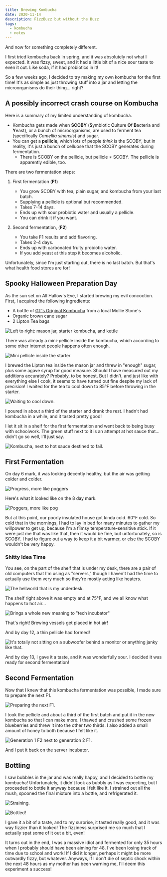 ```yaml
---
title: Brewing Kombucha
date: 2020-11-14
description: FizzBuzz but without the Buzz
tags:
  - kombucha
  - notes
---
```


And now for something completely different.

I first tried kombucha back in spring, and it was absolutely not what I expected. It was fizzy, sweet, and it had a little bit of a nice sour taste to even it out. Like soda, if it had probiotics in it!

So a few weeks ago, I decided to try making my own kombucha for the first time! It's as simple as just throwing stuff into a jar and letting the microorganisms do their thing... right?

## A possibly incorrect crash course on Kombucha

Here is a summary of my limited understanding of kombucha.

- Kombucha gets made when **SCOBY** (**S**ymbiotic **C**ulture **O**f **B**acteria and **Y**east), or a bunch of microorganisms, are used to ferment tea (specifically _Camellia sinensis_) and sugar.
- You can get a **pellicle**, which lots of people _think_ is the SCOBY, but in reality, it's just a bunch of celluose that the SCOBY generates during fermentation.
  - There is SCOBY on the pellicle, but pellicle $\neq$ SCOBY. The pellicle is apparently edible, too.

There are two fermentation steps:

1.  First fermentation (**F1**)

    - You grow SCOBY with tea, plain sugar, and kombucha from your last batch.
    - Supplying a pellicle is optional but recommended.
    - Takes 7-14 days.
    - Ends up with sour probiotic water and usually a pellicle.
    - You can drink it if you want.

2.  Second fermentation, (**F2**)
    - You take F1 results and add flavoring.
    - Takes 2-4 days.
    - Ends up with carbonated fruity probiotic water.
    - If you add yeast at this step it becomes alcoholic.

Unfortunately, since I'm just starting out, there is no last batch. But that's what health food stores are for!

## Spooky Halloween Preparation Day

As the sun set on All Hallow's Eve, I started brewing my evil concoction. First, I acquired the following ingredients:

- A bottle of [GT's Original Kombucha](https://gtslivingfoods.com/offering/synergy-kombucha/original-enlightened/) from a local Mollie Stone's
- Organic brown cane sugar
- 2 Lipton Tea bags

![Left to right: mason jar, starter kombucha, and kettle](./2020-10-31-starter-kombucha.jpg)

There was already a mini-pellicle inside the kombucha, which according to some other internet people happens often enough.

![Mini pellicle inside the starter](./2020-10-31-starter-pellicle.jpg)

I brewed the Lipton tea inside the mason jar and threw in "enough" sugar, plus some agave syrup for good measure. Should I have measured out my additions accurately? Probably, to be honest. But I didn't, and just like with everything else I cook, it seems to have turned out fine despite my lack of precision! I waited for the tea to cool down to 85°F before throwing in the starter.

![Waiting to cool down.](./2020-10-31-thermometer.jpg)

I poured in about a third of the starter and drank the rest. I hadn't had kombucha in a while, and it tasted pretty good!

I let it sit in a shelf for the first fermentation and went back to being busy with schoolwork. The green stuff next to it is an attempt at hot sauce that... didn't go so well, I'll just say.

![Kombucha, next to hot sauce destined to fail.](./2020-10-31-shelf.jpg)

## First Fermentation

On day 6 mark, it was looking decently healthy, but the air was getting colder and colder.

![Progress, more like poggers](./2020-11-05-progress.jpg)

Here's what it looked like on the 8 day mark.

![Poggers, more like pog](./2020-11-07-progress.jpg)

But at this point, our poorly insulated house got kinda cold. 60°F cold. So cold that in the mornings, I had to lay in bed for many minutes to gather my willpower to get up, because I'm a flimsy temperature-sensitive stick. If it were just me that was like that, then it would be fine, but unfortunately, so is SCOBY. I had to figure out a way to keep it a bit warmer, or else the SCOBY wouldn't be very happy.

### Shitty Idea Time

You see, on the part of the shelf that is under my desk, there are a pair of old computers that I'm using as "servers," though I haven't had the time to actually use them very much so they're mostly acting like heaters.

![The hellworld that is my underdesk.](./server-shelf.jpg)

The shelf right above it was empty and at 75°F, and we all know what happens to hot air...

![Brings a whole new meaning to "tech incubator"](./incubator.jpg)

That's right! Brewing vessels get placed in hot air!

And by day 12, a thin pellicle had formed!

![It's totally not sitting on a subwoofer behind a monitor or anything janky like that.](./2020-11-11-progress.jpg)

And by day 13, I gave it a taste, and it was wonderfully sour. I decided it was ready for second fermentation!

## Second Fermentation

Now that I knew that this kombucha fermentation was possible, I made sure to prepare the next F1.

![Preparing the next F1.](./2020-11-12-nextbatch.jpg)

I took the pellicle and about a third of the first batch and put it in the new kombucha so that I can make more. I thawed and crushed some frozen blueberries and threw it into the other two thirds. I also added a small amount of honey to both because I felt like it.

![Generation 1 F2 next to generation 2 F1.](./2020-11-12-nextbatch2.jpg)

And I put it back on the server incubator.

## Bottling

I saw bubbles in the jar and was really happy, and I decided to bottle my kombucha! Unfortunately, it didn't look as bubbly as I was expecting, but I proceeded to bottle it anyway because I felt like it. I strained out all the mush, spooned the final mixture into a bottle, and refrigerated it.

![Straining.](./2020-11-14-straining.jpg)

![Bottled!](./2020-11-14-bottle.jpg)

I gave it a bit of a taste, and to my surprise, it tasted really good, and it was way fizzier than it looked! The fizziness surprised me so much that I actually spat some of it out a bit, even!

It turns out in the end, I was a massive idiot and fermented for only 35 hours when I probably should have been aiming for 48. I've been losing track of time due to school and work! If I did it longer, perhaps it might be more outwardly fizzy, but whatever. Anyways, if I don't die of septic shock within the next 48 hours as my mother has been warning me, I'll deem this experiment a success!

